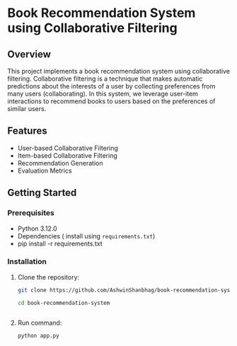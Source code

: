 # Book Recommendation System using Collaborative Filtering

## Overview

This project implements a book recommendation system using collaborative filtering. Collaborative filtering is a technique that makes automatic predictions about the interests of a user by collecting preferences from many users (collaborating). In this system, we leverage user-item interactions to recommend books to users based on the preferences of similar users.

## Features

- User-based Collaborative Filtering
- Item-based Collaborative Filtering
- Recommendation Generation
- Evaluation Metrics

## Getting Started

### Prerequisites

- Python 3.12.0
- Dependencies ( install using `requirements.txt`)
- pip install -r requirements.txt


### Installation

1. Clone the repository:

   ```bash
   git clone https://github.com/AshwinShanbhag/book-recommendation-system.git
   
   ```
   ```bash
   cd book-recommendation-system
 
2. Run command:
   ```bash
   python app.py
